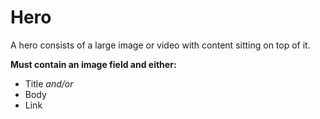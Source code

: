 # Hero
A hero consists of a large image or video with content sitting on top of it.

**Must contain an image field and either:**
* Title *and/or*
* Body
* Link

